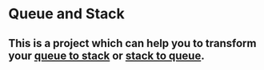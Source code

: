 # Queue and Stack
## This is a project which can help you to transform your [queue to stack](queue_to_stack.py) or [stack to queue](stack_to_queue.py).
